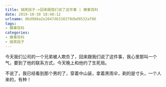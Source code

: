 ```yaml
---
title: 搞笑段子->回来跟我们说了这件事 | 糗事百科
date: 2019-10-30 18:40:12
urlname: 0bd988a2e2847d6338370dbd9532af86
tags: 
- 糗事百科
categories:
- 糗事百科
- 搞笑段子
---
```

今天我们公司的一个兄弟被人欺负了，回来跟我们说了这件事，我心里那叫一个气，要到了他的联系方式，今天晚上和他约了生死局。

不说了，我已经看到那个男的了，穿着中山装，拿着黑雨伞，剃的是寸头，一个人来的，有种！



